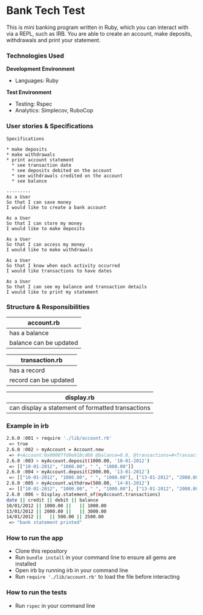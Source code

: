 Bank Tech Test
=================


This is mini banking program written in Ruby, which you can interact with via a REPL, such as IRB. You are able to create an account, make deposits, withdrawals and print your statement.

### Technologies Used
__Development Environment__

* Languages: Ruby

__Test Environment__

* Testing: Rspec
* Analytics: Simplecov, RuboCop


### User stories & Specifications
```
Specifications

* make deposits
* make withdrawals
* print account statement
  * see transaction date
  * see deposits debited on the account
  * see withdrawals credited on the account
  * see balance

---------
As a User
So that I can save money
I would like to create a bank account

As a User
So that I can store my money
I would like to make deposits

As a User
So that I can access my money
I would like to make withdrawals

As a User
So that I know when each activity occurred
I would like transactions to have dates

As a User
So that I can see my balance and transaction details
I would like to print my statement
```

### Structure & Responsibilities
| account.rb |
| --- |
| has a balance
| balance can be updated

| transaction.rb |
| --- |
| has a record
| record can be updated

| display.rb |
| --- |
| can display a statement of formatted transactions

### Example in irb

```bash
2.6.0 :001 > require './lib/account.rb'
 => true
2.6.0 :002 > myAccount = Account.new
 => #<Account:0x00007fd9e918cd68 @balance=0.0, @transactions=#<Transactions:0x00007fd9e918cd40 @all=[]>>
2.6.0 :003 > myAccount.deposit(1000.00, '10-01-2012')
 => [["10-01-2012", "1000.00", " ", "1000.00"]]
2.6.0 :004 > myAccount.deposit(2000.00, '13-01-2012')
 => [["10-01-2012", "1000.00", " ", "1000.00"], ["13-01-2012", "2000.00", " ", "3000.00"]]
2.6.0 :005 > myAccount.withdraw(500.00, '14-01-2012')
 => [["10-01-2012", "1000.00", " ", "1000.00"], ["13-01-2012", "2000.00", " ", "3000.00"], ["14-01-2012", " ", "500.00", "2500.00"]]
2.6.0 :006 > Display.statement_of(myAccount.transactions)
date || credit || debit || balance
10/01/2012 || 1000.00 ||   || 1000.00
13/01/2012 || 2000.00 ||   || 3000.00
14/01/2012 ||   || 500.00 || 2500.00
 => "bank statement printed"
```

### How to run the app
* Clone this repository
* Run `bundle install` in your command line to ensure all gems are installed
* Open irb by running irb in your command line
* Run `require './lib/account.rb'` to load the file before interacting


### How to run the tests
* Run `rspec` in your command line
